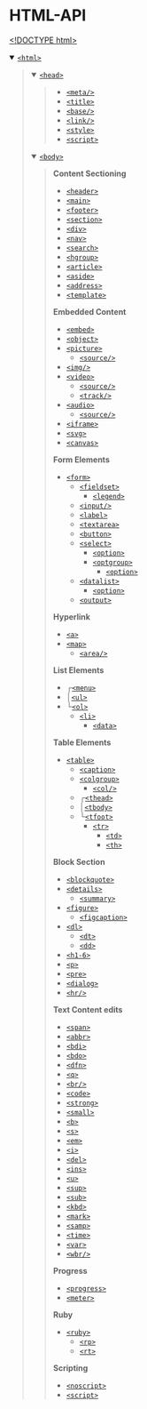 # HTML-API

[\<!DOCTYPE html>](https://www.w3schools.com/tags/tag_doctype.asp)

<details open><summary><a href="https://www.w3schools.com/tags/tryit.asp?filename=tryhtml_html"><code>&lt;html></code></a></summary><blockquote>
<details open><summary><a href="https://www.w3schools.com/tags/tryit.asp?filename=tryhtml_head"><code>&lt;head></code></a></summary><blockquote>

  * [`<meta/>`](https://www.w3schools.com/tags/tryit.asp?filename=tryhtml_meta)
  * [`<title>`](https://www.w3schools.com/tags/tryit.asp?filename=tryhtml_title)
  * [`<base/>`](https://www.w3schools.com/tags/tryit.asp?filename=tryhtml_base_test)
  * [`<link/>`](https://www.w3schools.com/tags/tryit.asp?filename=tryhtml_link_tag)
  * [`<style>`](https://www.w3schools.com/tags/tryit.asp?filename=tryhtml_style)
  * [`<script>`](https://www.w3schools.com/tags/tryit.asp?filename=tryhtml_script)
</blockquote></details>

<details open><summary><a href="https://www.w3schools.com/tags/tryit.asp?filename=tryhtml_body"><code>&lt;body></code></a></summary><blockquote>

**Content Sectioning**
  * [`<header>`](https://www.w3schools.com/tags/tryit.asp?filename=tryhtml5_header2)
  * [`<main>`](https://www.w3schools.com/tags/tryit.asp?filename=tryhtml5_main_css)
  * [`<footer>`](https://www.w3schools.com/tags/tryit.asp?filename=tryhtml5_footer_css)
  * [`<section>`](https://www.w3schools.com/tags/tryit.asp?filename=tryhtml5_section)
  * [`<div>`](https://www.w3schools.com/tags/tryit.asp?filename=tryhtml_div_test)
  * [`<nav>`](https://www.w3schools.com/tags/tryit.asp?filename=tryhtml5_nav)
  * [`<search>`](https://www.w3schools.com/tags/tryit.asp?filename=tryhtml_search)
  * [`<hgroup>`](https://www.w3schools.com/tags/tryit.asp?filename=tryhtml_hgroup)
  * [`<article>`](https://www.w3schools.com/tags/tryit.asp?filename=tryhtml5_article2)
  * [`<aside>`](https://www.w3schools.com/tags/tryit.asp?filename=tryhtml5_aside2)
  * [`<address>`](https://www.w3schools.com/tags/tryit.asp?filename=tryhtml_address)
  * [`<template>`](https://www.w3schools.com/tags/tryit.asp?filename=tryhtml5_template)

**Embedded Content**
  * [`<embed>`](https://www.w3schools.com/tags/tryit.asp?filename=tryhtml5_embed)
  * [`<object>`](https://www.w3schools.com/tags/tryit.asp?filename=tryhtml_object)
  * [`<picture>`](https://www.w3schools.com/tags/tryit.asp?filename=tryhtml5_picture)
    * [`<source/>`](https://www.w3schools.com/tags/tryit.asp?filename=tryhtml5_source_src)
  * [`<img/>`](https://www.w3schools.com/tags/tryit.asp?filename=tryhtml_image_test)
  * [`<video>`](https://www.w3schools.com/tags/tryit.asp?filename=tryhtml5_video)
    * [`<source/>`](https://www.w3schools.com/tags/tryit.asp?filename=tryhtml5_source_src)
    * [`<track/>`](https://developer.mozilla.org/en-US/docs/Web/HTML/Element/track)
  * [`<audio>`](https://www.w3schools.com/tags/tryit.asp?filename=tryhtml5_audio)
    * [`<source/>`](https://www.w3schools.com/tags/tryit.asp?filename=tryhtml5_source_src)
  * [`<iframe>`](https://www.w3schools.com/tags/tryit.asp?filename=tryhtml_iframe)
  * [`<svg>`](https://www.w3schools.com/tags/tryit.asp?filename=tryhtml_svg)
  * [`<canvas>`](https://www.w3schools.com/tags/tryit.asp?filename=tryhtml_canvas_default_css)

**Form Elements**
  * [`<form>`](https://www.w3schools.com/tags/tryit.asp?filename=tryhtml_form_submit)
    * [`<fieldset>`](https://www.w3schools.com/tags/tryit.asp?filename=tryhtml_fieldset)
      * [`<legend>`](https://www.w3schools.com/tags/tryit.asp?filename=tryhtml_legend)
    * [`<input/>`](https://www.w3schools.com/tags/tryit.asp?filename=tryhtml_input_test)
    * [`<label>`](https://www.w3schools.com/tags/tryit.asp?filename=tryhtml_label)
    * [`<textarea>`](https://www.w3schools.com/tags/tryit.asp?filename=tryhtml_textarea)
    * [`<button>`](https://www.w3schools.com/tags/tryit.asp?filename=tryhtml_button_test)
    * [`<select>`](https://www.w3schools.com/tags/tryit.asp?filename=tryhtml_select)
      * [`<option>`](https://www.w3schools.com/tags/tryit.asp?filename=tryhtml_option)
      * [`<optgroup>`](https://www.w3schools.com/tags/tryit.asp?filename=tryhtml_optgroup)
        * [`<option>`](https://www.w3schools.com/tags/tryit.asp?filename=tryhtml_option)
    * [`<datalist>`](https://www.w3schools.com/tags/tryit.asp?filename=tryhtml5_datalist)
      * [`<option>`](https://www.w3schools.com/tags/tryit.asp?filename=tryhtml_option)
    * [`<output>`](https://www.w3schools.com/tags/tryit.asp?filename=tryhtml5_output)

**Hyperlink**
  * [`<a>`](https://www.w3schools.com/tags/tryit.asp?filename=tryhtml_link_test)
  * [`<map>`](https://www.w3schools.com/tags/tryit.asp?filename=tryhtml_areamap)
    * [`<area/>`](https://www.w3schools.com/tags/tryit.asp?filename=tryhtml_areamap)

**List Elements**
  * ┌[`<menu>`](https://www.w3schools.com/tags/tryit.asp?filename=tryhtml_menu)
  * │[`<ul>`](https://www.w3schools.com/tags/tryit.asp?filename=tryhtml_lists4)
  * └[`<ol>`](https://www.w3schools.com/tags/tryit.asp?filename=tryhtml_lists)
    * [`<li>`](https://www.w3schools.com/tags/tryit.asp?filename=tryhtml_list_test)
      * [`<data>`](https://www.w3schools.com/tags/tryit.asp?filename=tryhtml5_data)

**Table Elements**
  * [`<table>`](https://www.w3schools.com/tags/tryit.asp?filename=tryhtml_table_test)
    * [`<caption>`](https://www.w3schools.com/tags/tryit.asp?filename=tryhtml_caption_test)
    * [`<colgroup>`](https://www.w3schools.com/tags/tryit.asp?filename=tryhtml_colgroup_test)
      * [`<col/>`](https://www.w3schools.com/tags/tryit.asp?filename=tryhtml_col_test)
    * ┌[`<thead>`](https://www.w3schools.com/tags/tryit.asp?filename=tryhtml_tbody)
    * │[`<tbody>`](https://www.w3schools.com/tags/tryit.asp?filename=tryhtml_tbody)
    * └[`<tfoot>`](https://www.w3schools.com/tags/tryit.asp?filename=tryhtml_tbody)
      * [`<tr>`](https://www.w3schools.com/tags/tryit.asp?filename=tryhtml_tr)
        * [`<td>`](https://www.w3schools.com/tags/tryit.asp?filename=tryhtml_td)
        * [`<th>`](https://www.w3schools.com/tags/tryit.asp?filename=tryhtml_th)

**Block Section**
  * [`<blockquote>`](https://www.w3schools.com/tags/tryit.asp?filename=tryhtml_blockquote_test)
  * [`<details>`](https://www.w3schools.com/tags/tryit.asp?filename=tryhtml5_details)
    * [`<summary>`](https://www.w3schools.com/tags/tryit.asp?filename=tryhtml5_summary)
  * [`<figure>`](https://www.w3schools.com/tags/tryit.asp?filename=tryhtml5_figure)
    * [`<figcaption>`](https://www.w3schools.com/tags/tryit.asp?filename=tryhtml_figcaption)
  * [`<dl>`](https://www.w3schools.com/tags/tryit.asp?filename=tryhtml_dd_test)
    * [`<dt>`](https://www.w3schools.com/tags/tryit.asp?filename=tryhtml_dd_test)
    * [`<dd>`](https://www.w3schools.com/tags/tryit.asp?filename=tryhtml_dd_test)
  * [`<h1-6>`](https://www.w3schools.com/tags/tryit.asp?filename=tryhtml_headers)
  * [`<p>`](https://www.w3schools.com/tags/tryit.asp?filename=tryhtml_paragraphs1)
  * [`<pre>`](https://www.w3schools.com/tags/tryit.asp?filename=tryhtml_pre)
  * [`<dialog>`](https://developer.mozilla.org/en-US/docs/Web/HTML/Element/dialog#html-only_dialog)
  * [`<hr/>`](https://www.w3schools.com/tags/tryit.asp?filename=tryhtml_hr_test)

**Text Content edits**
  * [`<span>`](https://www.w3schools.com/tags/tryit.asp?filename=tryhtml_span)
  * [`<abbr>`](https://www.w3schools.com/tags/tryit.asp?filename=tryhtml_abbr_test)
  * [`<bdi>`](https://www.w3schools.com/tags/tryit.asp?filename=tryhtml5_bdi)
  * [`<bdo>`](https://www.w3schools.com/tags/tryit.asp?filename=tryhtml_bdo)
  * [`<dfn>`](https://www.w3schools.com/tags/tryit.asp?filename=tryhtml_dfn)
  * [`<q>`](https://www.w3schools.com/tags/tryit.asp?filename=tryhtml_q)
  * [`<br/>`](https://www.w3schools.com/tags/tryit.asp?filename=tryhtml_br)
  * [`<code>`](https://www.w3schools.com/tags/tryit.asp?filename=tryhtml_phrase_code)
  * [`<strong>`](https://www.w3schools.com/tags/tryit.asp?filename=tryhtml_phrase_strong)
  * [`<small>`](https://www.w3schools.com/tags/tryit.asp?filename=tryhtml5_small)
  * [`<b>`](https://www.w3schools.com/tags/tryit.asp?filename=tryhtml5_b)
  * [`<s>`](https://www.w3schools.com/tags/tryit.asp?filename=tryhtml5_s)
  * [`<em>`](https://www.w3schools.com/tags/tryit.asp?filename=tryhtml_phrase_em)
  * [`<i>`](https://www.w3schools.com/tags/tryit.asp?filename=tryhtml5_i)
  * [`<del>`](https://www.w3schools.com/tags/tryit.asp?filename=tryhtml_del)
  * [`<ins>`](https://www.w3schools.com/tags/tryit.asp?filename=tryhtml_ins)
  * [`<u>`](https://www.w3schools.com/tags/tryit.asp?filename=tryhtml_u)
  * [`<sup>`](https://www.w3schools.com/tags/tryit.asp?filename=tryhtml_sup)
  * [`<sub>`](https://www.w3schools.com/tags/tryit.asp?filename=tryhtml_sup)
  * [`<kbd>`](https://developer.mozilla.org/en-US/docs/Web/HTML/Element/kbd)
  * [`<mark>`](https://www.w3schools.com/tags/tryit.asp?filename=tryhtml5_mark)
  * [`<samp>`](https://www.w3schools.com/tags/tryit.asp?filename=tryhtml_phrase_samp)
  * [`<time>`](https://www.w3schools.com/tags/tryit.asp?filename=tryhtml5_time)
  * [`<var>`](https://www.w3schools.com/tags/tryit.asp?filename=tryhtml_phrase_var)
  * [`<wbr/>`](https://www.w3schools.com/tags/tryit.asp?filename=tryhtml5_wbr)

**Progress**
  * [`<progress>`](https://www.w3schools.com/tags/tryit.asp?filename=tryhtml5_progress)
  * [`<meter>`](https://www.w3schools.com/tags/tryit.asp?filename=tryhtml5_meter)

**Ruby**
  * [`<ruby>`](https://www.w3schools.com/tags/tryit.asp?filename=tryhtml5_ruby)
    * [`<rp>`](https://www.w3schools.com/tags/tryit.asp?filename=tryhtml5_rp)
    * [`<rt>`](https://www.w3schools.com/tags/tryit.asp?filename=tryhtml5_ruby)

**Scripting**
  * [`<noscript>`](https://www.w3schools.com/tags/tryit.asp?filename=tryhtml_noscript)
  * [`<script>`](https://www.w3schools.com/tags/tryit.asp?filename=tryhtml_script)
  
</blockquote></details>
</blockquote></details>

